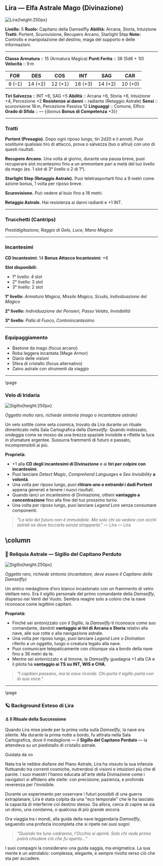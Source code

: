 ## Lira — Elfa Astrale Mago (Divinazione)

![Lira](https://github.com/nomed/dnd/blob/main/images/pg/lira.png?raw=true){height:250px}

**Livello:** 5
**Ruolo:** Capitano della Damselfly
**Abilità:** Arcana, Storia, Intuizione
**Tratti:** Portent, Scurovisione, Recupero Arcano, Starlight Step
**Note:** Controllo e manipolazione del destino, maga del supporto e delle informazioni.

---

**Classe Armatura** :: 15 (Armatura Magica)
**Punti Ferita**     :: 38 (5d6 + 10)
**Velocità**         :: 9 m

|   FOR   |    DES   |    COS   |    INT   |    SAG   |    CAR   |
| :-----: | :------: | :------: | :------: | :------: | :------: |
|  8 (–1) |  14 (+2) |  12 (+1) |  16 (+3) |  14 (+2) |  10 (+0) |

**Tiri Salvezza**     :: INT +6, SAG +5
**Abilità**           :: Arcana +6, Storia +6, Intuizione +4, Percezione +2
**Resistenze ai danni** :: radiante (Retaggio Astrale)
**Sensi**             :: scurovisione 18 m, Percezione Passiva 12
**Linguaggi**         :: Comune, Elfico
**Grado di Sfida**    :: — {{bonus **Bonus di Competenza** +3}}

---

### Tratti

**Portent (Presagio).**
Dopo ogni riposo lungo, tiri 2d20 e li annoti. Puoi sostituire qualsiasi tiro di attacco, prova o salvezza (tuo o altrui) con uno di questi risultati.

**Recupero Arcano.**
Una volta al giorno, durante una pausa breve, puoi recuperare slot incantesimo fino a un ammontare pari a metà del tuo livello da mago (es. 1 slot di 3° livello o 2 di 1°).

**Starlight Step (Retaggio Astrale).**
Puoi teletrasportarti fino a 9 metri come azione bonus, 1 volta per riposo breve.

**Scurovisione.**
Può vedere al buio fino a 18 metri.

**Retaggio Astrale.**
Hai resistenza ai danni radianti e +1 INT.

---

### Trucchetti (Cantrips)

*Prestidigitazione, Raggio di Gelo, Luce, Mano Magica*

---

### Incantesimi

**CD Incantesimi:** 14
**Bonus Attacco Incantesimi:** +6

**Slot disponibili:**

* 1° livello: 4 slot
* 2° livello: 3 slot
* 3° livello: 2 slot

**1° livello:**
*Armatura Magica, Missile Magico, Scudo, Individuazione del Magico*

**2° livello:**
*Individuazione dei Pensieri, Passo Velato, Invisibilità*

**3° livello:**
*Palla di Fuoco, Controincantesimo*

---

### Equipaggiamento

* Bastone da mago (focus arcano)
* Roba leggera incantata (Mage Armor)
* Diario delle visioni
* Sfera di cristallo (focus alternativo)
* Zaino astrale con strumenti da viaggio

---
\page
### Velo di Iridaria

![Sigillo](https://github.com/nomed/dnd/blob/main/images/items/iridaria.png?raw=true){height:250px}

*Oggetto molto raro, richiede sintonia (mago o incantatore astrale)*

Un velo sottile come seta cosmica, trovato da Lira durante un rituale dimenticato nella Sala Cartografica della *Damselfly*. Quando indossato, ondeggia come se mosso da una brezza spaziale invisibile e riflette la luce in sfumature argentee. Sussurra frammenti di futuro e passato, incomprensibili ai più.

**Proprietà:**

* +1 alla **CD degli incantesimi di Divinazione** e ai **tiri per colpire con incantesimi**.
* Puoi lanciare *Detect Magic*, *Comprehend Languages* e *See Invisibility* **a volontà**.
* Una volta per riposo lungo, puoi **ritirare uno o entrambi i dadi Portent** appena generati e tenere i nuovi risultati.
* Quando lanci un incantesimo di Divinazione, ottieni **vantaggio a concentrazione** fino alla fine del tuo prossimo turno.
* Una volta per riposo lungo, puoi lanciare *Legend Lore* senza consumare componenti.

> *"La tela del futuro non è immutabile. Ma solo chi sa vedere con occhi astrali sa dove toccarla senza strapparla."* — Lira — Lira

\column
---

### 🧭 Reliquia Astrale — Sigillo del Capitano Perduto

![Sigillo](https://github.com/nomed/dnd/blob/main/images/items/sigillo.png?raw=true){height:250px}

*Oggetto raro, richiede sintonia (incantatore, deve essere il Capitano della Damselfly)*

Un antico medaglione d’oro bianco incastonato con un frammento di vetro stellare nero. Era il sigillo personale del primo comandante della *Damselfly*, disperso nei Venti del Vuoto. Sembra reagire solo a coloro che la nave riconosce come legittimi capitani.

**Proprietà:**

* Finché sei sintonizzato con il Sigillo, la *Damselfly* ti riconosce come suo comandante, dandoti **vantaggio ai tiri di Arcana e Storia** relativi alla nave, alle sue rotte o alla navigazione astrale.
* Una volta per riposo lungo, puoi lanciare *Legend Lore* o *Divination* riferito a un oggetto, luogo o creatura legato alla nave.
* Puoi comunicare telepaticamente con chiunque sia a bordo della nave fino a 36 metri da te.
* Mentre sei sintonizzato e al timone, la *Damselfly* guadagna +1 alla CA e il pilota ha **vantaggio ai TS su INT, WIS e CHA**.

> *"I capitani passano, ma la nave ricorda. Chi porta il sigillo parla con la sua voce."*

---
\page
### 🪐 Background Esteso di Lira

#### ⚓ Il Rituale della Successione

Quando Lira mise piede per la prima volta sulla *Damselfly*, la nave era silente. Ma durante la prima notte a bordo, fu attirata nella Sala Cartografica, dove il medaglione — il **Sigillo del Capitano Perduto** — la attendeva su un piedistallo di cristallo astrale.

Guidata da vo

Nata tra le nebbie diafane del Piano Astrale, Lira ha vissuto la sua infanzia fluttuando tra correnti cosmiche, nutrendosi di visioni e intuizioni più che di parole. I suoi maestri l'hanno educata all'arte della Divinazione come i navigatori si affidano alle stelle: con precisione, pazienza, e profonda reverenza per l’invisibile.

Durante un esperimento per osservare i futuri possibili di una guerra extraplanare, Lira è stata colpita da una "eco temporale" che le ha lasciato la capacità di interferire col destino stesso. Da allora, cerca di capire se sia un dono, una condanna, o qualcosa di più grande ancora.

Ora viaggia tra i mondi, alla guida della nave leggendaria *Damselfly*, seguendo una profezia incompleta che si ripete nei suoi sogni:

> *"Quando tre lune cadranno, l'Occhio si aprirà. Solo chi vede prima potrà chiudere ciò che fu aperto..."*

I suoi compagni la considerano una guida saggia, ma enigmatica. La sua mente è un astrolabio: complessa, elegante, e sempre rivolta verso ciò che sta per accadere.
